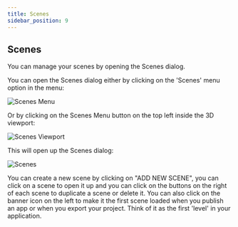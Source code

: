 ```yaml
---
title: Scenes
sidebar_position: 9
---
```


## Scenes

You can manage your scenes by opening the Scenes dialog.

You can open the Scenes dialog either by clicking on the 'Scenes' menu option in the menu:

![Scenes Menu][1]

Or by clicking on the Scenes Menu button on the top left inside the 3D viewport:

![Scenes Viewport][2]

This will open up the Scenes dialog:

![Scenes][3]

You can create a new scene by clicking on "ADD NEW SCENE", you can click on a scene to open it up and you can click on the buttons on the right of each scene to duplicate a scene or delete it. You can also click on the banner icon on the left to make it the first scene loaded when you publish an app or when you export your project. Think of it as the first 'level' in your application.

[1]: /images/user-manual/editor/scenes-menu.jpg
[2]: /images/user-manual/editor/scenes-viewport.jpg
[3]: /images/user-manual/editor/scenes.jpg
